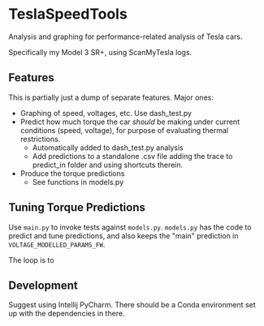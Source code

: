 # TeslaSpeedTools

Analysis and graphing for performance-related analysis of Tesla cars.

Specifically my Model 3 SR+, using ScanMyTesla logs.


## Features 
This is partially just a dump of separate features. Major ones:

* Graphing of speed, voltages, etc. Use dash_test.py
* Predict how much torque the car _should_ be making under current conditions (speed, voltage), for purpose of evaluating thermal restrictions.
  * Automatically added to dash_test.py analysis
  * Add predictions to a standalone .csv file adding the trace to predict_in folder and using shortcuts therein.
* Produce the torque predictions
  * See functions in models.py


## Tuning Torque Predictions
Use `main.py` to invoke tests against `models.py`. `models.py` has the code to predict and tune predictions, and also 
keeps the "main" prediction in `VOLTAGE_MODELLED_PARAMS_FW`.

The loop is to   

## Development
Suggest using Intellij PyCharm. There should be a Conda environment set up with the dependencies in there.